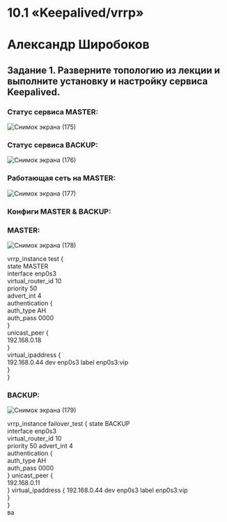 # 10.1 «Keepalived/vrrp»
# Александр Широбоков
## Задание 1. Разверните топологию из лекции и выполните установку и настройку сервиса Keepalived.
### Статус сервиса MASTER:
![Снимок экрана (175)](https://user-images.githubusercontent.com/69298696/227924066-0d37fc50-9c99-4b06-8c66-2c0be8ba753f.png)
### Статус сервиса BACKUP:
![Снимок экрана (176)](https://user-images.githubusercontent.com/69298696/227924278-735af708-55d1-485f-aa4b-0a91b0afb8fe.png)
### Работающая сеть на MASTER:
![Снимок экрана (177)](https://user-images.githubusercontent.com/69298696/227924791-ced5fc61-a235-4322-8f51-2ceaccb8c7bc.png)
### Конфиги MASTER & BACKUP:
### MASTER:
![Снимок экрана (178)](https://user-images.githubusercontent.com/69298696/227925521-eeaf4c7d-2192-4156-87cf-f9f8dfd430e3.png)

vrrp_instance test {  
state MASTER  
interface enp0s3  
virtual_router_id 10  
priority 50   
advert_int 4  
authentication {  
auth_type AH  
auth_pass 0000  
}   
unicast_peer {  
192.168.0.18  
}   
virtual_ipaddress {   
192.168.0.44 dev enp0s3 label enp0s3:vip  
}   
}   
  

### BACKUP:
![Снимок экрана (179)](https://user-images.githubusercontent.com/69298696/227925617-09ba47a3-5857-47be-b9fa-0574974f510d.png)

vrrp_instance failover_test { 
state BACKUP  
interface enp0s3  
virtual_router_id 10  
priority 50 
advert_int 4  
authentication {  
auth_type AH  
auth_pass 0000  
} 
unicast_peer {  
192.168.0.11  
} 
virtual_ipaddress { 
192.168.0.44 dev enp0s3 label enp0s3:vip  
}   
}   
ва
